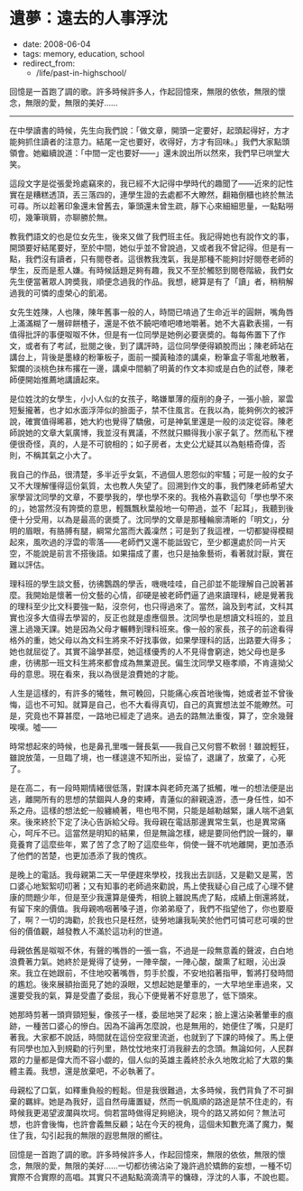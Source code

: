 # 遺夢：遠去的人事浮沈

- date: 2008-06-04
- tags: memory, education, school
- redirect_from:
  - /life/past-in-highschool/

回憶是一首跑了調的歌。許多時候許多人，作起回憶來，無限的依依，無限的懷念，無限的愛，無限的美好……

--------------

在中學讀書的時候，先生向我們說：「做文章，開頭一定要好，起頭起得好，方才能夠抓住讀者的注意力。結尾一定也要好，收得好，方才有回味。」我們大家點頭領會。她繼續說道：「中間一定也要好——」還未說出所以然來，我們早已哄堂大笑。

這段文字是從張愛玲處竊來的，我已經不大記得中學時代的趣聞了——近來的記性實在是糟糕透頂，丟三落四的，連學生證的去處都不大瞭然，翻箱倒櫃也終於無法可尋。所以趁著印象還未曾舊去，筆頭還未曾生疏，靜下心來細細思量，一點點嘮叨，幾筆瑣屑，亦聊勝於無。

教我們語文的也是位女先生，後來又做了我們班主任。我記得她也有說作文的事，開頭要好結尾要好，至於中間，她似乎並不曾說過，又或者我不曾記得。但是有一點，我們沒有讀者，只有閱卷者。這很教我洩氣，我是那種不能夠討好閱卷老師的學生，反而是惹人嫌。有時候話題足夠有趣，我又不至於觸怒到閱卷階級，我們女先生便當著眾人誇奬我，順便念過我的作品。我想，總算是有了「讀」者，稍稍解過我的可憐的虛榮心的飢渴。

女先生姓陳，人也陳，陳年舊事一般的人，時間已啃過了生命近半的圓餅，嘴角唇上滿滿糊了一層碎餅楂子，還是不依不饒吧喳吧喳地嚼著。她不大喜歡表揚，一有值得批評的事便呶呶不休，但是有一位同學是她例必要褒奬的。每每佈置下了作文，或者有了考試，批閱之後，到了講評時，這位同學便得穎脫而出；陳老師站在講台上，背後是墨綠的粉筆板子，面前一攔黃釉漆的講桌，粉筆盒子零亂地散著，絮爛的淡桃色抹布撂在一邊，講桌中間躺了明黃的作文本抑或是白色的試卷，陳老師便開始推薦地講讀起來。

是位姓沈的女學生，小小人似的女孩子，略嫌單薄的瘦削的身子，一張小臉，翠雲短髮攏著，也才如水面浮萍似的臉面子，禁不住風言。在我以為，能夠例次的被評說，確實值得晞慕，她大約也覺得了驕傲，可是神氣里還是一般的淡定從容。陳老師說她的文章大氣廣博，我並沒有異議，不然就只顯得我小家子氣了。然而私下裡便很奇怪，真的，人是不可貌相的；如子房者，太史公尤疑其以為魁梧奇偉，否則，不稱其氣之小大了。

我自己的作品，很清楚，多半近乎女氣，不過個人恩怨似的牢騷；可是一般的女子又不大理解懂得這份氣質，太也教人失望了。回溯到作文的事，我們陳老師希望大家學習沈同學的文章，不要學我的，學也學不來的。我格外喜歡這句「學也學不來的」，她當然沒有誇奬的意思，輕飄飄秋葉般地一句帶過，並不「起耳」，我聽到後便十分受用，以為是最高的褒奬了。沈同學的文章是那種輪廓清晰的「明文」，分明的眉眼，有胳膊有腿，綱常允當而大義凜然；可是到了我這裡，一切都變得模糊起來，風吹過的浮雲的零落——老師們又還不能詆毀它，至少都還處於同一片天空，不能說是前言不搭後語。如果描成了畫，也只是抽象藝術，看著就討厭，實在難以評估。

理科班的學生談文藝，彷彿鸚鵡的學舌，嘰嘰哇哇，自己卻並不能理解自己說著甚麼。我開始是懷著一份文藝的心情，卻硬是被老師們逼了過來讀理科，總是覺著我的理科至少比文科要強一點，沒奈何，也只得過來了。當然，論及到考試，文科其實也沒多大值得去學習的，反正也就是虛應個景。沈同學也是想讀文科班的，並且還上過幾天課。她是因為父母才輾轉到理科班來。像一般的家長，孩子的前途看得格外的重，她父母以為文科生將來不好找事做，如果學理科的話，出路要大得多；她也就屈從了。其實不論學甚麼，她這樣優秀的人不見得會窮途，她父母也是多慮，彷彿那一班文科生將來都會成為無業遊民。偏生沈同學又極孝順，不肯違拗父母的意思。現在看來，我以為很是浪費她的才能。

人生是這樣的，有許多的犧牲，無可輓回，只能痛心疾首地後悔，她或者並不曾後悔，這也不可知。就算是自己，也不大看得真切，自己的真實想法並不能瞭然。可是，究竟也不算甚麼，一路地已經走了過來。過去的路無法重復，算了，空余幾聲唉嘆。噓——

時常想起來的時候，也是鼻孔里嗤一聲長氣——我自己又何嘗不軟弱！雖說輕狂，雖說放蕩，一旦臨了境，也一樣遑遑不知所出，妥協了，退讓了，放棄了，心死了。

是在高二，有一段時期情緒很低落，對課本與老師充滿了抵觸，唯一的想法便是出逃，離開所有的思想的禁錮與人身的束縛，青蓮似的辭親遠游，憑一身任性，如不系之舟。這樣的想法蛇一般纏繞著，甩也甩不開，只能是越勒越緊，讓人喘不過氣來。後來終於下定了決心告訴給父母。我母親在電話那邊異常生氣，也是異常痛心，呵斥不已。這當然是明知的結果，但是無論怎樣，總是要同他們說一聲的，畢竟養育了這麼些年，累了苦了念了盼了這麼些年，倘使一聲不吭地離開，更加憑添了他們的苦楚，也更加憑添了我的愧疚。

是晚上的電話。我母親第二天一早便趕來學校，找我出去訓話，又是勸又是罵，苦口婆心地絮絮叨叨著；又有知事的老師過來勸說，馬上使我疑心自己成了心理不健康的問題少年，但是至少我還算是優秀，相貌上雖說馬虎了點，成績上倒還將就，有留下來的價值。我母親嗚咽著嗓子道，你弟弟廢了，我們不指望他了，你也要廢了，啊？一切的誨勸，於我也只是枉然，徒勞地讓我恥笑於他們可憐可悲可嘆的世俗的價值觀，越發教人不滿於這功利的世道。

母親依舊是呶呶不休，有聲的嘴唇的一張一翕，不過是一段無意義的聲波，白白地浪費著力氣。她終於是覺得了徒勞，一陣辛酸，一陣心酸，酸熏了紅眼，沁出淚來。我立在她跟前，不住地咬著嘴唇，剪手於腹，不安地掐著指甲，暫將打發時間的尷尬。後來展額抬面見了她的淚眼，又想起她是暈車的，一大早地坐車過來，又還要受我的氣，算是受盡了委屈，我心下便覺著不好意思了，低下頭來。

她那時剪著一頭齊頸短髮，像孩子一樣，委屈地哭了起來；臉上還沾染著暈車的痕跡，一種苦口婆心的慘白。因為不論再怎麼說，也是無用的，她便住了嘴，只是盯著我。大家都不說話，時間就在這份空寂里流逝，也就到了下課的時候了。馬上便有同學也加入到規勸的行列里，熱忱忱地來打消我辭去的念頭。無論如何，人民群眾的力量都是偉大而不容小覷的，個人似的英雄主義終於永久地敗北給了大眾的集體主義。我想，還是放棄吧，不必執著了。

母親松了口氣，如釋重負般的輕鬆。但是我很難過，太多時候，我們背負了不可摒棄的羈絆。她是為我好，這自然毋庸置疑，然而一帆風順的路途是禁不住走的，有時候我更渴望波瀾與坎坷。倘若當時做得足夠絕決，現今的路又將如何？無法可想，也許會後悔，也許會義無反顧；站在今天的視角，這個未知數充滿了魔力，魘住了我，勾引起我的無限的遐思無限的嚮往。

回憶是一首跑了調的歌。許多時候許多人，作起回憶來，無限的依依，無限的懷念，無限的愛，無限的美好……一切都彷彿沾染了幾許過於矯飾的妄想，一種不切實際不合實際的高唱。其實只不過點點滴滴清平的慵碌，浮沈的人事，不說也罷。
